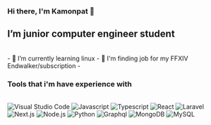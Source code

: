 ### Hi there, I'm Kamonpat 👋

## I’m junior computer engineer student
<br />
- 🌱 I’m currently learning linux
- 💸 I'm finding job for my FFXIV Endwalker/subscription
- 

### Tools that i'm have experience with
<br />
<img alt="Visual Studio Code" />
<img alt="Javascript" />
<img alt="Typescript" />
<img alt="React" />
<img alt="Laravel" />
<img alt="Next.js" />
<img alt="Node.js" />
<img alt="Python" />
<img alt="Graphql" />
<img alt="MongoDB" />
<img alt="MySQL" />
<!--
**Akaifox16/Akaifox16** is a ✨ _special_ ✨ repository because its `README.md` (this file) appears on your GitHub profile.

Here are some ideas to get you started:

- 👯 I’m looking to collaborate on ...
- 🤔 I’m looking for help with ...
- 💬 Ask me about ...
- 📫 How to reach me: ...
- 😄 Pronouns: ...
- ⚡ Fun fact: ...
-->
